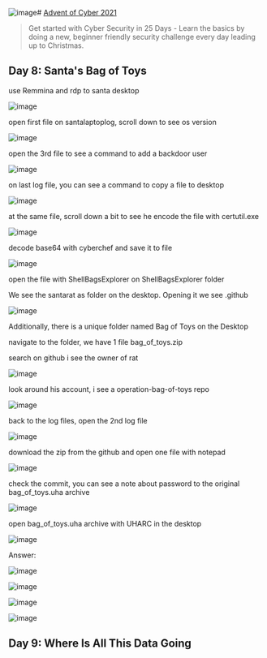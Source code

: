 ![image](https://github.com/lucthienphong1120/TryHackMe-CTF/assets/90561566/1d59ad51-5827-47ed-8f29-00b6182d0555)# [Advent of Cyber 2021](https://tryhackme.com/room/adventofcyber3)

> Get started with Cyber Security in 25 Days - Learn the basics by doing a new, beginner friendly security challenge every day leading up to Christmas.

## Day 8: Santa's Bag of Toys

use Remmina and rdp to santa desktop

![image](https://github.com/lucthienphong1120/TryHackMe-CTF/assets/90561566/14bb163e-6efa-4387-9743-230d222af0f8)

open first file on santalaptoplog, scroll down to see os version

![image](https://github.com/lucthienphong1120/TryHackMe-CTF/assets/90561566/637fa4c7-bb59-4f22-9d27-5ba16344ef7a)

open the 3rd file to see a command to add a backdoor user

![image](https://github.com/lucthienphong1120/TryHackMe-CTF/assets/90561566/fd429fd8-dc1b-4834-86e2-37cf1697aea5)

on last log file, you can see a command to copy a file to desktop

![image](https://github.com/lucthienphong1120/TryHackMe-CTF/assets/90561566/e03465ec-cedc-486d-b109-abcd1e42b988)

at the same file, scroll down a bit to see he encode the file with certutil.exe

![image](https://github.com/lucthienphong1120/TryHackMe-CTF/assets/90561566/34dd93b6-ac92-4772-a90d-003b27ec42d7)

decode base64 with cyberchef and save it to file

![image](https://github.com/lucthienphong1120/TryHackMe-CTF/assets/90561566/c9e93404-8cfb-4644-a278-7b5c90bba8a5)

open the file with ShellBagsExplorer on ShellBagsExplorer folder

We see the santarat as folder on the desktop. Opening it we see .github

![image](https://github.com/lucthienphong1120/TryHackMe-CTF/assets/90561566/bdb1a9c7-fe2f-4dc2-9e19-ca6096381c6b)

Additionally, there is a unique folder named Bag of Toys on the Desktop

navigate to the folder, we have 1 file bag_of_toys.zip

search on github i see the owner of rat

![image](https://github.com/lucthienphong1120/TryHackMe-CTF/assets/90561566/ff0e217f-74de-4d9a-ba68-584bc117c746)

look around his account, i see a operation-bag-of-toys repo

![image](https://github.com/lucthienphong1120/TryHackMe-CTF/assets/90561566/8184b663-1cfa-4bbd-a0c7-03c3074aeea3)

back to the log files, open the 2nd log file

![image](https://github.com/lucthienphong1120/TryHackMe-CTF/assets/90561566/111cf7bb-8d24-4003-aba8-4f7db4ab34a4)

download the zip from the github and open one file with notepad

![image](https://github.com/lucthienphong1120/TryHackMe-CTF/assets/90561566/d42803d3-a69e-4ca1-878b-dfff841dfb47)

check the commit, you can see a note about password to the original bag_of_toys.uha archive

![image](https://github.com/lucthienphong1120/TryHackMe-CTF/assets/90561566/937b77c7-50f4-475d-9813-6bc3560468df)

open bag_of_toys.uha archive with UHARC in the desktop

![image](https://github.com/lucthienphong1120/TryHackMe-CTF/assets/90561566/c4d57e61-0d96-43e1-b2a3-39e500173e69)

Answer:

![image](https://github.com/lucthienphong1120/TryHackMe-CTF/assets/90561566/d9072a76-2f30-4d8a-951c-57791bab8360)

![image](https://github.com/lucthienphong1120/TryHackMe-CTF/assets/90561566/55c29ce6-5c4c-46c6-95e5-0aa19a7a4d8e)

![image](https://github.com/lucthienphong1120/TryHackMe-CTF/assets/90561566/9e220c07-e550-4b73-85b3-9dbf11ad96a9)

![image](https://github.com/lucthienphong1120/TryHackMe-CTF/assets/90561566/3a920d6b-9aee-414c-aa33-5ba2b8d73a71)

## Day 9: Where Is All This Data Going












































